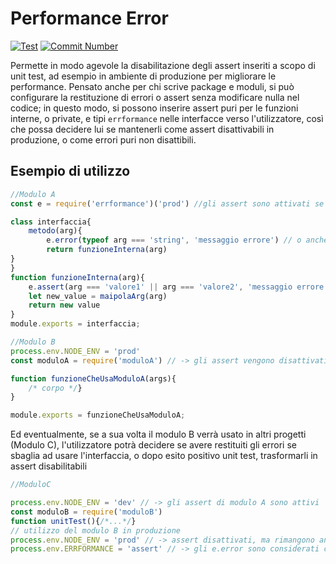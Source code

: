 # Performance Error
[![Test][test-pass-img]][test-pass-url]
[![Commit Number][commit-number-img]][commit-number-url]

[test-pass-img]: https://github.com/CitySeventeen/Errformance/workflows/Node.js%20CI/badge.svg
[test-pass-url]: https://github.com/CitySeventeen/Errformance/actions/workflows/node.js.yml

[commit-number-img]: https://img.shields.io/github/commit-activity/m/CitySeventeen/Errformance
[commit-number-url]: https://github.com/CitySeventeen/Errformance/commits/main

Permette in modo agevole la disabilitazione degli assert inseriti a scopo di unit test, ad esempio in ambiente di produzione per migliorare le performance.
Pensato anche per chi scrive package e moduli, si può configurare la restituzione di errori o assert senza modificare nulla nel codice;
in questo modo, si possono inserire assert puri per le funzioni interne, o private, e tipi `errformance` nelle interfacce verso l'utilizzatore,
così che possa decidere lui se mantenerli come assert disattivabili in produzione, o come errori puri non disattibili.

## Esempio di utilizzo
```js
//Modulo A
const e = require('errformance')('prod') //gli assert sono attivati se l'ambiente è diverso da prod, oppure si può inserire una callback più complesa per le regole di disattivazione

class interfaccia{
    metodo(arg){
        e.error(typeof arg === 'string', 'messaggio errore') // o anche, come da metodi assert es di chai, errformance.isString(arg, 'messaggio errore')
        return funzioneInterna(arg)
} 
}
function funzioneInterna(arg){
    e.assert(arg === 'valore1' || arg === 'valore2', 'messaggio errore')
    let new_value = maipolaArg(arg)
    return new value
}
module.exports = interfaccia;

//Modulo B
process.env.NODE_ENV = 'prod'
const moduloA = require('moduloA') // -> gli assert vengono disattivati

function funzioneCheUsaModuloA(args){
    /* corpo */}
}

module.exports = funzioneCheUsaModuloA;
```
Ed eventualmente, se a sua volta il modulo B verrà usato in altri progetti (Modulo C), l'utilizzatore potrà decidere se avere restituiti gli errori se sbaglia ad usare l'interfaccia, o dopo esito positivo unit test, trasformarli in assert disabilitabili
```js
//ModuloC

process.env.NODE_ENV = 'dev' // -> gli assert di modulo A sono attivi
const moduloB = require('moduloB')
function unitTest(){/*...*/}
// utilizzo del modulo B in produzione
process.env.NODE_ENV = 'prod' // -> assert disattivati, ma rimangono ancora attivi gli e.error
process.env.ERRFORMANCE = 'assert' // -> gli e.error sono considerati come assert, e quindi essendo NODE_ENV = prod sono disattivati
```
